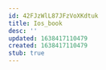 ```yaml
---
id: 42FJzWlL87JFzVoXKdtuk
title: Ios_book
desc: ''
updated: 1638417110479
created: 1638417110479
stub: true
---
```


